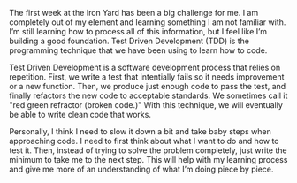 The first week at the Iron Yard has been a big challenge for me. I am completely out of my element and learning something I am not familiar with. I’m still learning how to process all of this information, but I feel like I’m building a good foundation. Test Driven Development (TDD) is the programming technique that we have been using to learn how to code.

Test Driven Development is a software development process that relies on repetition. First, we write a test that intentially fails so it needs improvement or a new function. Then, we produce just enough code to pass the test, and finally refactors the new code to acceptable standards. We sometimes call it "red green refractor (broken code.)" With this technique, we will eventually be able to write clean code that works.

Personally, I think I need to slow it down a bit and take baby steps when approaching code. I need to first think about what I want to do and how to test it. Then, instead of trying to solve the problem completely, just write the minimum to take me to the next step. This will help with my learning process and give me more of an understanding of what I’m doing piece by piece.
